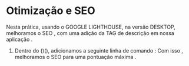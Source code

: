 # Otimização e SEO 

Nesta prática, usando o GOOGLE LIGHTHOUSE, na versão DESKTOP, melhoramos o SEO , com uma adição da TAG de descrição em nossa aplicação .

1. Dentro do (<head>)(</head>), adicionamos a seguinte linha de comando :
	<meta name="description" content="Author W. S. Figueiredo" />
	Com isso , melhoramos o SEO para uma pontuação máxima .
